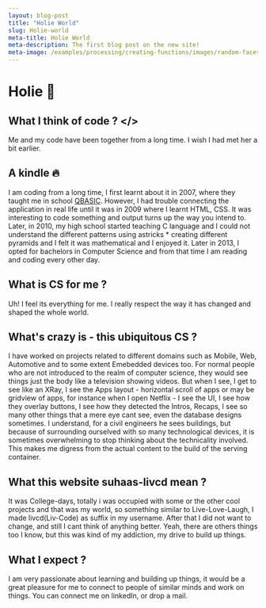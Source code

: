 ```yaml
---
layout: blog-post
title: "Holie World"
slug: Holie-world
meta-title: Holie World
meta-description: The first blog post on the new site!
meta-image: /examples/processing/creating-functions/images/random-faces-2.png
---
```


# Holie :wave:

## What I think of code ? </>

Me and my code have been together from a long time. I wish I had met her a bit earlier.

## A kindle :fire:
I am coding from a long time, I first learnt about it in 2007, where they taught me in school [QBASIC](https://en.wikipedia.org/wiki/QBasic). However, I had trouble connecting the application in real life until it was in 2009 where I learnt HTML, CSS. It was interesting to code something and output turns up the way you intend to. Later, in 2010, my high school started teaching C language and I could not understand the different patterns using astricks * creating different pyramids and I felt it was mathematical and I enjoyed it. Later in 2013, I opted for bachelors in Computer Science and from that time I am reading and coding every other day.

## What is CS for me ?
Uh! I feel its everything for me. I really respect the way it has changed and shaped the whole world.

## What's crazy is - this ubiquitous CS ?
I have worked on projects related to different domains such as Mobile, Web, Automotive and to some extent Emebedded devices too. For normal people who are not introduced to the realm of computer science, they would see things just the body like a television showing videos. But when I see, I get to see like an XRay, I see the Apps layout - horizontal scroll of apps or may be gridview of apps, for instance when I open Netflix - I see the UI, I see how they overlay buttons, I see how they detected the Intros, Recaps, I see so many other things that a mere eye cant see, even the database designs sometimes. I understand, for a civil engineers he sees buildings, but because of surrounding ourselved with so many technological devices, it is sometimes overwhelming to stop thinking about the technicality involved. This makes me digress from the actual content to the build of the serving container.

## What this website suhaas-livcd mean ?
It was College-days, totally i was occupied with some or the other cool projects and that was my world, so something similar to Live-Love-Laugh, I made livcd(Liv-Code) as suffix in my username. After that I did not want to change, and still I cant think of anything better. Yeah, there are others things too I know, but this was kind of my addiction, my drive to build up things.

## What I expect ?
I am very passionate about learning and building up things, it would be a great pleasure for me to connect to people of similar minds and work on things. You can connect me on linkedIn, or drop a mail.
